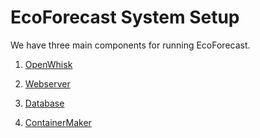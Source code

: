 # EcoForecast System Setup

We have three main components for running EcoForecast. 

1. [OpenWhisk](/SetupOpenWhisk.md)

2. [Webserver](/webserver/setup.md)

3. [Database](/webserver/setup.md)

4. [ContainerMaker](/webserver/setupCM.md)
